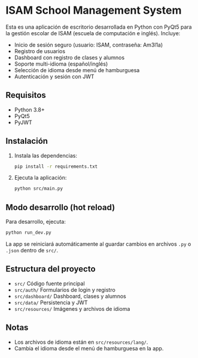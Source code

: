 # ISAM School Management System

Esta es una aplicación de escritorio desarrollada en Python con PyQt5 para la gestión escolar de ISAM (escuela de computación e inglés). Incluye:

- Inicio de sesión seguro (usuario: ISAM, contraseña: Am3l1a)
- Registro de usuarios
- Dashboard con registro de clases y alumnos
- Soporte multi-idioma (español/inglés)
- Selección de idioma desde menú de hamburguesa
- Autenticación y sesión con JWT

## Requisitos
- Python 3.8+
- PyQt5
- PyJWT

## Instalación
1. Instala las dependencias:
   ```bash
   pip install -r requirements.txt
   ```
2. Ejecuta la aplicación:
   ```bash
   python src/main.py
   ```

## Modo desarrollo (hot reload)
Para desarrollo, ejecuta:
```bash
python run_dev.py
```
La app se reiniciará automáticamente al guardar cambios en archivos `.py` o `.json` dentro de `src/`.

## Estructura del proyecto
- `src/` Código fuente principal
- `src/auth/` Formularios de login y registro
- `src/dashboard/` Dashboard, clases y alumnos
- `src/data/` Persistencia y JWT
- `src/resources/` Imágenes y archivos de idioma

## Notas
- Los archivos de idioma están en `src/resources/lang/`.
- Cambia el idioma desde el menú de hamburguesa en la app.
